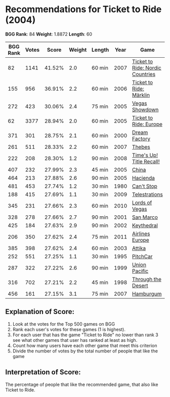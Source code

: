 # Recommendations for Ticket to Ride (2004)

__BGG Rank__: 84
__Weight__: 1.8872
__Length__: 60

BGG Rank | Votes |  Score | Weight | Length | Year | Game
---------|-------|--------|--------|--------|------|-----
      82 |  1141 | 41.52% |    2.0 |  60 min | 2007 | [Ticket to Ride: Nordic Countries](https://boardgamegeek.com/boardgame/31627)
     155 |   956 | 36.91% |    2.2 |  60 min | 2006 | [Ticket to Ride: Märklin](https://boardgamegeek.com/boardgame/21348)
     272 |   423 | 30.06% |    2.4 |  75 min | 2005 | [Vegas Showdown](https://boardgamegeek.com/boardgame/15364)
      62 |  3377 | 28.94% |    2.0 |  60 min | 2005 | [Ticket to Ride: Europe](https://boardgamegeek.com/boardgame/14996)
     371 |   301 | 28.75% |    2.1 |  60 min | 2000 | [Dream Factory](https://boardgamegeek.com/boardgame/904)
     261 |   511 | 28.33% |    2.2 |  60 min | 2007 | [Thebes](https://boardgamegeek.com/boardgame/30869)
     222 |   208 | 28.30% |    1.2 |  90 min | 2008 | [Time's Up! Title Recall!](https://boardgamegeek.com/boardgame/36553)
     407 |   232 | 27.99% |    2.3 |  45 min | 2005 | [China](https://boardgamegeek.com/boardgame/18100)
     464 |   213 | 27.88% |    2.6 |  90 min | 2005 | [Hacienda](https://boardgamegeek.com/boardgame/19100)
     481 |   453 | 27.74% |    1.2 |  30 min | 1980 | [Can't Stop](https://boardgamegeek.com/boardgame/41)
     188 |   415 | 27.69% |    1.1 |  30 min | 2009 | [Telestrations](https://boardgamegeek.com/boardgame/46213)
     345 |   231 | 27.66% |    2.3 |  60 min | 2010 | [Lords of Vegas](https://boardgamegeek.com/boardgame/20437)
     328 |   278 | 27.66% |    2.7 |  90 min | 2001 | [San Marco](https://boardgamegeek.com/boardgame/1041)
     425 |   184 | 27.63% |    2.9 |  90 min | 2002 | [Keythedral](https://boardgamegeek.com/boardgame/4099)
     206 |   350 | 27.62% |    2.4 |  75 min | 2011 | [Airlines Europe](https://boardgamegeek.com/boardgame/90419)
     385 |   398 | 27.62% |    2.4 |  60 min | 2003 | [Attika](https://boardgamegeek.com/boardgame/8051)
     252 |   551 | 27.25% |    1.1 |  30 min | 1995 | [PitchCar](https://boardgamegeek.com/boardgame/150)
     287 |   322 | 27.22% |    2.6 |  90 min | 1999 | [Union Pacific](https://boardgamegeek.com/boardgame/94)
     316 |   702 | 27.21% |    2.2 |  45 min | 1998 | [Through the Desert](https://boardgamegeek.com/boardgame/503)
     456 |   161 | 27.15% |    3.1 |  75 min | 2007 | [Hamburgum](https://boardgamegeek.com/boardgame/30381)

## Explanation of Score: ##

1. Look at the votes for the Top 500 games on BGG
2. Rank each user's votes for these games (1 is highest).
3. For each user that has the game "Ticket to Ride" no lower than rank 3 see what other games that user has ranked at least as high.
4. Count how many users have each other game that meet this criterion
5. Divide the number of votes by the total number of people that like the game

## Interpretation of Score: ##

The percentage of people that like the recommended game, that also like Ticket to Ride.
